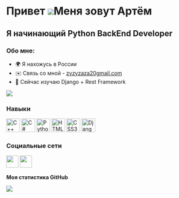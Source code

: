 Привет ![]([https://user-images.githubusercontent.com/18350557/176309783-0785949b-9127-417c-8b55-ab5a4333674e.gif](https://bipbap.ru/wp-content/uploads/2021/07/1f4541c1ebc05b9e7fe2915f4f5b592bb61bb454_hq.gif))Меня зовут Артём
=============================================================================================================================

Я начинающий Python BackEnd Developer
-------------------------------

### Обо мне:

* 🌍  Я нахожусь в России
* ✉️  Связь со мной - [zyzyzaza20gmail.com](mailto:zyzyzaza20gmail.com)
* 🧠  Сейчас изучаю Django + Rest Framework

<a href="https://www.github.com/zaa4eem" target="_blank" rel="noreferrer"><img
src="https://img.shields.io/github/followers/zaa4eem?logo=github&style=for-the-badge&color=ffffff&labelColor=1c1917" /></a>
### Навыки

<p align="left">
<a href="https://docs.microsoft.com/en-us/cpp/?view=msvc-170" target="_blank" rel="noreferrer"><img src="https://raw.githubusercontent.com/danielcranney/readme-generator/main/public/icons/skills/cplusplus-colored.svg" width="36" height="36" alt="C++" /></a>
<a href="https://docs.microsoft.com/en-us/dotnet/csharp/" target="_blank" rel="noreferrer"><img src="https://raw.githubusercontent.com/danielcranney/readme-generator/main/public/icons/skills/csharp-colored.svg" width="36" height="36" alt="C#" /></a>
<a href="https://www.python.org/" target="_blank" rel="noreferrer"><img src="https://raw.githubusercontent.com/danielcranney/readme-generator/main/public/icons/skills/python-colored.svg" width="36" height="36" alt="Python" /></a>
<a href="https://developer.mozilla.org/en-US/docs/Glossary/HTML5" target="_blank" rel="noreferrer"><img src="https://raw.githubusercontent.com/danielcranney/readme-generator/main/public/icons/skills/html5-colored.svg" width="36" height="36" alt="HTML5" /></a>
<a href="https://www.w3.org/TR/CSS/#css" target="_blank" rel="noreferrer"><img src="https://raw.githubusercontent.com/danielcranney/readme-generator/main/public/icons/skills/css3-colored.svg" width="36" height="36" alt="CSS3" /></a>
<a href="https://www.djangoproject.com/" target="_blank" rel="noreferrer"><img src="https://raw.githubusercontent.com/danielcranney/readme-generator/main/public/icons/skills/django-colored-dark.svg" width="36" height="36" alt="Django" /></a>
</p>

### Социальные сети

<p align="left"> <a href="https://discord.com/users/</> zaa4eem ✰#3793" target="_blank" rel="noreferrer"><img src="https://raw.githubusercontent.com/danielcranney/readme-generator/main/public/icons/socials/discord.svg" width="32" height="32" /></a> <a href="https://www.github.com/zaa4eem" target="_blank" rel="noreferrer"><img src="https://raw.githubusercontent.com/danielcranney/readme-generator/main/public/icons/socials/github-dark.svg" width="32" height="32" /></a></p>

<b>Моя статистика GitHub</b>

<a href="http://www.github.com/zaa4eem"><img src="https://github-readme-streak-stats.herokuapp.com/?user=zaa4eem&stroke=ffffff&background=1c1917&ring=ef4444&fire=ef4444&currStreakNum=ffffff&currStreakLabel=ef4444&sideNums=ffffff&sideLabels=ffffff&dates=ffffff&hide_border=true" /></a>

